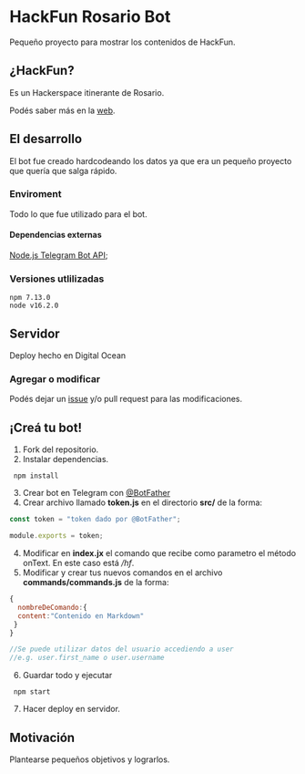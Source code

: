 # HackFun Rosario Bot

Pequeño proyecto para mostrar los contenidos de HackFun.
## ¿HackFun?
Es un Hackerspace itinerante de Rosario.

Podés saber más en la [web](https://hackfunrosario.com/).

## El desarrollo

El bot fue creado hardcodeando los datos ya que era un pequeño proyecto que quería que salga rápido.
### Enviroment

Todo lo que fue utilizado para el bot.
#### Dependencias externas

[Node.js Telegram Bot API](https://github.com/yagop/node-telegram-bot-api);

### Versiones utlilizadas 

```
npm 7.13.0
node v16.2.0
```
## Servidor

Deploy hecho en Digital Ocean
### Agregar o modificar
Podés dejar un [issue]() y/o pull request para las modificaciones.

## ¡Creá tu bot! 

  1. Fork del repositorio.
  2. Instalar dependencias.
   ```
    npm install
   ```
  3. Crear bot en Telegram con [@BotFather](t.me/BotFather)
  4. Crear archivo llamado __token.js__ en el directorio __src/__ de la forma: 
   
  ```js
  const token = "token dado por @BotFather";

  module.exports = token;
  ```
  4. Modificar en __index.jx__ el comando que recibe como parametro el método onText. En este caso está _/hf_.
  5. Modificar y crear tus nuevos comandos en el archivo __commands/commands.js__ de la forma:
   
   ```js
   {
     nombreDeComando:{
     content:"Contenido en Markdown" 
    }
   }

   //Se puede utilizar datos del usuario accediendo a user
   //e.g. user.first_name o user.username 

   ``` 
  6. Guardar todo y ejecutar 
   ```
    npm start
   ```
   7. Hacer deploy en servidor.

## Motivación

Plantearse pequeños objetivos y lograrlos.
